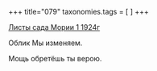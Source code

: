 +++
title="079"
taxonomies.tags = [
]
+++


[Листы сада Мории 1 1924г](/agni/1924)




Облик Мы изменяем.   



Мощь обретёшь ты верою.   


